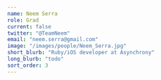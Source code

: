 ```yaml
---
name: Neem Serra
role: Grad
current: false
twitter: "@TeamNeem"
email: "neem.serra@gmail.com"
image: "/images/people/Neem_Serra.jpg"
short_blurb: "Ruby/iOS developer at Asynchrony"
long_blurb: "todo"
sort_order: 3
---
```

